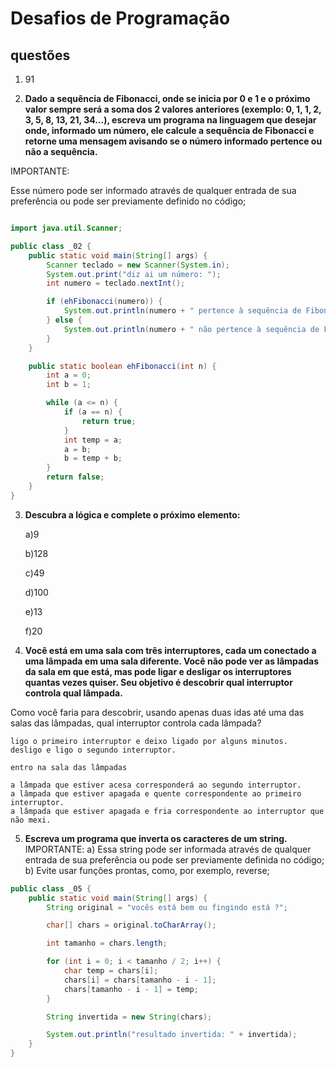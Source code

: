 # Desafios de Programação

## questões

1. 91

2. **Dado a sequência de Fibonacci, onde se inicia por 0 e 1 e o próximo valor sempre será a soma dos 2 valores anteriores (exemplo: 0, 1, 1, 2, 3, 5, 8, 13, 21, 34...), escreva um programa na linguagem que desejar onde, informado um número, ele calcule a sequência de Fibonacci e retorne uma mensagem avisando se o número informado pertence ou não a sequência.**

IMPORTANTE:

Esse número pode ser informado através de qualquer entrada de sua preferência ou pode ser previamente definido no código;
```java

import java.util.Scanner;

public class _02 {
	public static void main(String[] args) {
		Scanner teclado = new Scanner(System.in);
		System.out.print("diz ai um número: ");
		int numero = teclado.nextInt();

		if (ehFibonacci(numero)) {
			System.out.println(numero + " pertence à sequência de Fibonacci.");
		} else {
			System.out.println(numero + " não pertence à sequência de Fibonacci.");
		}
	}

	public static boolean ehFibonacci(int n) {
		int a = 0;
		int b = 1;

		while (a <= n) {
			if (a == n) {
				return true;
			}
			int temp = a;
			a = b;
			b = temp + b;
		}
		return false;
	}
}
```

3. **Descubra a lógica e complete o próximo elemento:**

    a)9
   
    b)128
   
    c)49
   
    d)100
   
    e)13
   
    f)20

5. **Você está em uma sala com três interruptores, cada um conectado a uma lâmpada em uma sala diferente. Você não pode ver as lâmpadas da sala em que está, mas pode ligar e desligar os interruptores quantas vezes quiser. Seu objetivo é descobrir qual interruptor controla qual lâmpada.**

Como você faria para descobrir, usando apenas duas idas até uma das salas das lâmpadas, qual interruptor controla cada lâmpada?

    ligo o primeiro interruptor e deixo ligado por alguns minutos.
    desligo e ligo o segundo interruptor.
	
    entro na sala das lâmpadas
	
    a lâmpada que estiver acesa corresponderá ao segundo interruptor.
    a lâmpada que estiver apagada e quente correspondente ao primeiro interruptor.
    a lâmpada que estiver apagada e fria correspondente ao interruptor que não mexi.


5. **Escreva um programa que inverta os caracteres de um string.**
   IMPORTANTE:
      a) Essa string pode ser informada através de qualquer entrada de sua preferência ou pode ser previamente definida no código;
      b) Evite usar funções prontas, como, por exemplo, reverse;
```java
public class _05 {
	public static void main(String[] args) {
		String original = "vocês está bem ou fingindo está ?";

		char[] chars = original.toCharArray();

		int tamanho = chars.length;

		for (int i = 0; i < tamanho / 2; i++) {
			char temp = chars[i];
			chars[i] = chars[tamanho - i - 1];
			chars[tamanho - i - 1] = temp;
		}

		String invertida = new String(chars);

		System.out.println("resultado invertida: " + invertida);
	}
}
```
